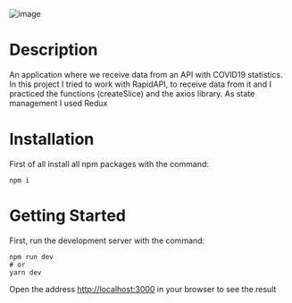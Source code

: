 ![image](https://user-images.githubusercontent.com/92051961/196974027-1d187f46-1164-47cc-b6ae-a27bf149d4dc.png)
# Description
An application where we receive data from an API with COVID19 statistics.
In this project I tried to work with RapidAPI, to receive data from it and I practiced the functions (createSlice) and the axios library.
As state management I used Redux
# Installation
First of all install all npm packages with the command:
```
npm i
```
# Getting Started
First, run the development server with the command: 
```
npm run dev
# or
yarn dev
```
Open the address [http://localhost:3000](http://localhost:3000) in your browser to see the result
